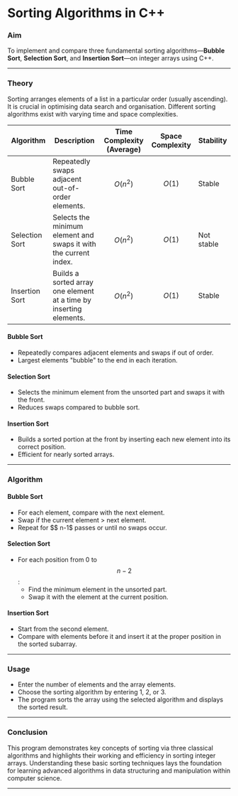 # Sorting Algorithms in C++

### Aim  
To implement and compare three fundamental sorting algorithms—**Bubble Sort**, **Selection Sort**, and **Insertion Sort**—on integer arrays using C++.

***

### Theory  

Sorting arranges elements of a list in a particular order (usually ascending). It is crucial in optimising data search and organisation. Different sorting algorithms exist with varying time and space complexities.

| Algorithm      | Description                                             | Time Complexity (Average) | Space Complexity | Stability          |
|----------------|---------------------------------------------------------|---------------------------|------------------|--------------------|
| Bubble Sort    | Repeatedly swaps adjacent out-of-order elements.       | $$O(n^2)$$                | $$O(1)$$         | Stable             |
| Selection Sort | Selects the minimum element and swaps it with the current index.| $$O(n^2)$$                | $$O(1)$$         | Not stable         |
| Insertion Sort | Builds a sorted array one element at a time by inserting elements.| $$O(n^2)$$           | $$O(1)$$         | Stable             |

#### Bubble Sort  
- Repeatedly compares adjacent elements and swaps if out of order.  
- Largest elements "bubble" to the end in each iteration.

#### Selection Sort  
- Selects the minimum element from the unsorted part and swaps it with the front.  
- Reduces swaps compared to bubble sort.

#### Insertion Sort  
- Builds a sorted portion at the front by inserting each new element into its correct position.  
- Efficient for nearly sorted arrays.

***

### Algorithm  

#### Bubble Sort  
- For each element, compare with the next element.  
- Swap if the current element > next element.  
- Repeat for $$ n-1$ passes or until no swaps occur.

#### Selection Sort  
- For each position from 0 to $$n-2$$:  
  - Find the minimum element in the unsorted part.  
  - Swap it with the element at the current position.

#### Insertion Sort  
- Start from the second element.  
- Compare with elements before it and insert it at the proper position in the sorted subarray.

***

### Usage  

- Enter the number of elements and the array elements.  
- Choose the sorting algorithm by entering 1, 2, or 3.  
- The program sorts the array using the selected algorithm and displays the sorted result.

***

### Conclusion  

This program demonstrates key concepts of sorting via three classical algorithms and highlights their working and efficiency in sorting integer arrays. Understanding these basic sorting techniques lays the foundation for learning advanced algorithms in data structuring and manipulation within computer science.

---
